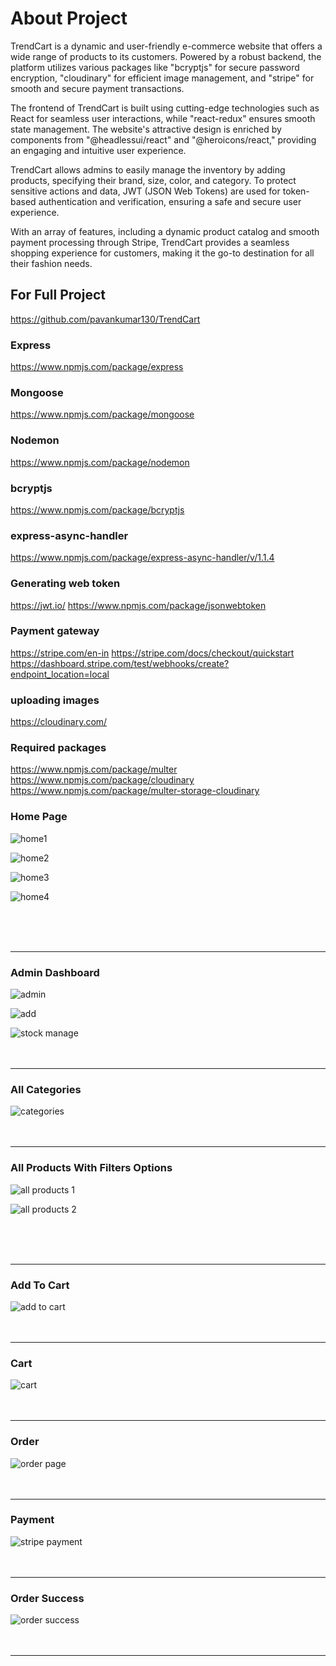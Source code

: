 # About Project

TrendCart is a dynamic and user-friendly e-commerce website that offers a wide range of products to its customers. Powered by a robust backend, the platform utilizes various packages like "bcryptjs" for secure password encryption, "cloudinary" for efficient image management, and "stripe" for smooth and secure payment transactions.

The frontend of TrendCart is built using cutting-edge technologies such as React for seamless user interactions, while "react-redux" ensures smooth state management. The website's attractive design is enriched by components from "@headlessui/react" and "@heroicons/react," providing an engaging and intuitive user experience.

TrendCart allows admins to easily manage the inventory by adding products, specifying their brand, size, color, and category. To protect sensitive actions and data, JWT (JSON Web Tokens) are used for token-based authentication and verification, ensuring a safe and secure user experience.

With an array of features, including a dynamic product catalog and smooth payment processing through Stripe, TrendCart provides a seamless shopping experience for customers, making it the go-to destination for all their fashion needs.

## For Full Project
https://github.com/pavankumar130/TrendCart

### Express

https://www.npmjs.com/package/express

### Mongoose

https://www.npmjs.com/package/mongoose

### Nodemon

https://www.npmjs.com/package/nodemon

### bcryptjs

https://www.npmjs.com/package/bcryptjs

### express-async-handler

https://www.npmjs.com/package/express-async-handler/v/1.1.4

### Generating web token

https://jwt.io/
https://www.npmjs.com/package/jsonwebtoken

### Payment gateway

https://stripe.com/en-in
https://stripe.com/docs/checkout/quickstart
https://dashboard.stripe.com/test/webhooks/create?endpoint_location=local

### uploading images

https://cloudinary.com/

### Required packages

https://www.npmjs.com/package/multer
https://www.npmjs.com/package/cloudinary
https://www.npmjs.com/package/multer-storage-cloudinary

### Home Page
![home1](https://github.com/pavankumar130/TrendCart/assets/122618703/9eb0f4bc-2a9f-4869-b771-2c3472a9cc9a)

![home2](https://github.com/pavankumar130/TrendCart/assets/122618703/6443ae05-003e-4f03-b767-9784b12c2f76)

![home3](https://github.com/pavankumar130/TrendCart/assets/122618703/4e4149e0-6db1-4cd3-9103-6d6a71349ebe)

![home4](https://github.com/pavankumar130/TrendCart/assets/122618703/1f1ea694-c0ec-4e4a-a02e-429a09b14383)

<br><br><br><hr>

### Admin Dashboard
![admin](https://github.com/pavankumar130/TrendCart/assets/122618703/0b361aa3-cca9-4429-b55c-7600b4cf7665)

![add](https://github.com/pavankumar130/TrendCart/assets/122618703/36ed824e-081e-45b1-9fa6-8b5ef33d8205)

![stock manage](https://github.com/pavankumar130/TrendCart/assets/122618703/35c83803-e8e1-4d87-b053-72316f562467)
<br><br><br><hr>
### All Categories
![categories](https://github.com/pavankumar130/TrendCart/assets/122618703/2dae4bb8-1de5-4540-a813-9ebacc345524)
<br><br><br><hr>
### All Products With Filters Options
![all products 1](https://github.com/pavankumar130/TrendCart/assets/122618703/a7077734-62fa-41f1-8f03-3cd9a0ed0dfe)

![all products 2](https://github.com/pavankumar130/TrendCart/assets/122618703/bd208a91-7b1f-4854-aad5-5b88f7218d72)

<br><br><br><hr>
### Add To Cart 
![add to cart](https://github.com/pavankumar130/TrendCart-Back-End/assets/122618703/a581e616-f7a9-459d-a9c4-b776e18ea069)
<br><br><br><hr>
### Cart
![cart](https://github.com/pavankumar130/TrendCart-Back-End/assets/122618703/93ad24ba-781d-402b-941d-03f4091e15f5)
<br><br><br><hr>
### Order 
![order page](https://github.com/pavankumar130/TrendCart-Back-End/assets/122618703/e6fa7982-c356-4b7f-bb0c-ff820381831d)
<br><br><br><hr>
### Payment 
![stripe payment](https://github.com/pavankumar130/TrendCart-Back-End/assets/122618703/0bba7b9c-c707-486f-bf89-307af9315490)
<br><br><br><hr>
### Order Success 
![order success](https://github.com/pavankumar130/TrendCart-Back-End/assets/122618703/fa3dc3bb-cd41-45f5-aeb6-035c1972a147)
<br><br><br><hr>
